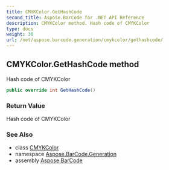 ```yaml
---
title: CMYKColor.GetHashCode
second_title: Aspose.BarCode for .NET API Reference
description: CMYKColor method. Hash code of CMYKColor
type: docs
weight: 30
url: /net/aspose.barcode.generation/cmykcolor/gethashcode/
---
```

## CMYKColor.GetHashCode method

Hash code of CMYKColor

```csharp
public override int GetHashCode()
```

### Return Value

Hash code of CMYKColor

### See Also

* class [CMYKColor](../)
* namespace [Aspose.BarCode.Generation](../../../aspose.barcode.generation/)
* assembly [Aspose.BarCode](../../../)


